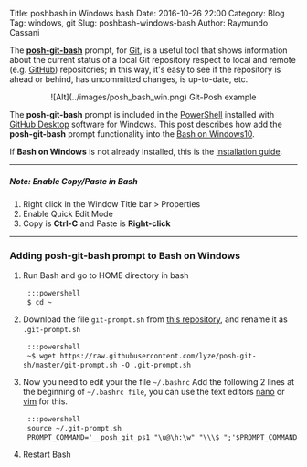 Title: poshbash in Windows bash
Date: 2016-10-26 22:00
Category: Blog
Tag: windows, git
Slug: poshbash-windows-bash
Author: Raymundo Cassani

The [**posh-git-bash**](https://github.com/dahlbyk/posh-git) prompt, for [Git](https://git-scm.com/), is a useful tool that shows information about the current status of a local Git repository respect to local and remote (e.g. [GitHub](https://github.com/)) repositories; in this way, it's easy to see if the repository is ahead or behind, has uncommitted changes, is up-to-date, etc.

<center>
![Alt](../images/posh_bash_win.png)  
Git-Posh example
</center>  

The **posh-git-bash** prompt is included in the [PowerShell](https://msdn.microsoft.com/en-us/powershell/mt173057.aspx) installed with [GitHub Desktop](https://desktop.github.com/) software for Windows. This post describes how add the **posh-git-bash** prompt functionality into the [Bash on Windows10](https://msdn.microsoft.com/en-us/commandline/wsl/about#).

If **Bash on Windows** is not already installed, this is the [installation guide](https://msdn.microsoft.com/commandline/wsl/install_guide).

---
##### **Note**: Enable Copy/Paste in Bash
1. Right click in the Window Title bar &gt; Properties
2. Enable Quick Edit Mode
3. Copy is **Ctrl-C** and Paste is **Right-click**

---

### **Adding posh-git-bash** prompt to Bash on Windows

1. Run Bash and go to HOME directory in bash

        :::powershell
        $ cd ~

2. Download the file ```git-prompt.sh``` from [this repository](https://github.com/lyze/posh-git-sh.git), and rename it as ```.git-prompt.sh```  

        :::powershell
        ~$ wget https://raw.githubusercontent.com/lyze/posh-git-sh/master/git-prompt.sh -O .git-prompt.sh

3. Now you need to edit your the file ```~/.bashrc```
Add the following 2 lines at the beginning of ```~/.bashrc file```, you can use the text editors [nano](https://www.nano-editor.org/) or [vim](http://www.vim.org/) for this.

        :::powershell
        source ~/.git-prompt.sh
        PROMPT_COMMAND='__posh_git_ps1 "\u@\h:\w" "\\\$ ";'$PROMPT_COMMAND

4. Restart Bash

<!-- Reference links https://msdn.microsoft.com/en-us/commandline/wsl/about https://msdn.microsoft.com/en-us/commandline/wsl/reference https://msdn.microsoft.com/en-us/commandline/wsl/user_support https://msdn.microsoft.com/en-us/commandline/wsl/faq https://msdn.microsoft.com/commandline/wsl/install_guide http://www.digitalcitizen.life/how-get-linux-bash-windows-10-3-steps https://twitter.com/richturn_ms https://twitter.com/hashtag/bashonubuntuonwindows?src=hash https://blogs.windows.com/buildingapps/2016/07/22/fun-with-the-windows-subsystem-for-linux/ https://en.support.wordpress.com/markdown-quick-reference/ -->
